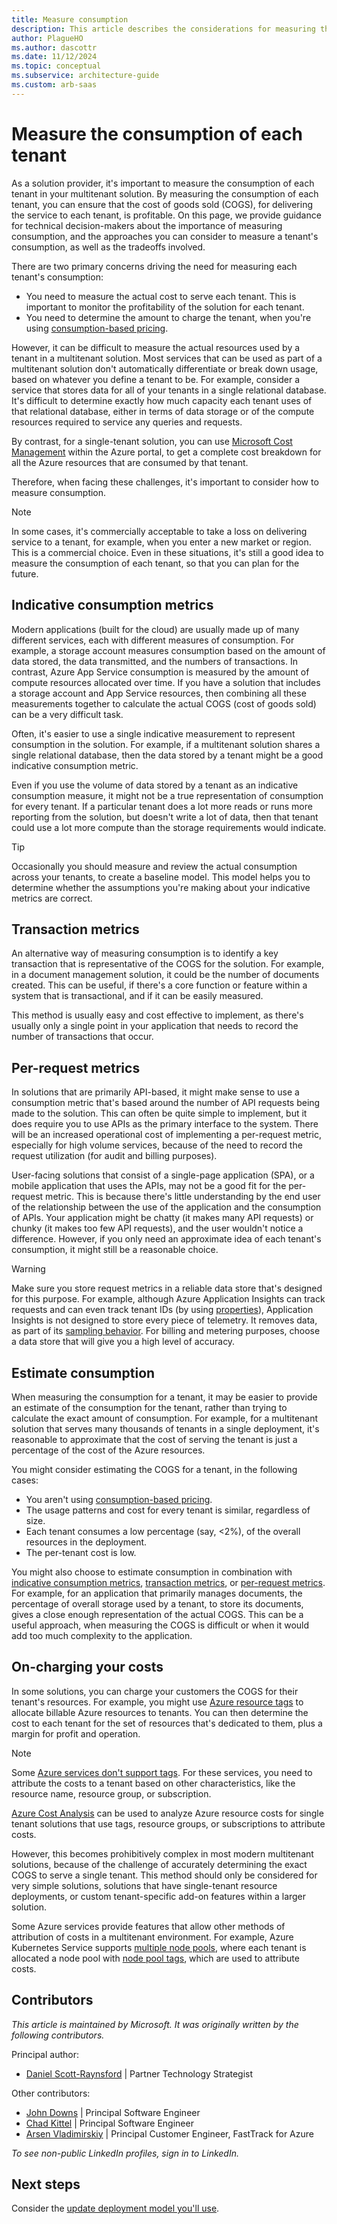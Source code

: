 ```yaml
---
title: Measure consumption
description: This article describes the considerations for measuring the consumption of each tenant in a multitenant solution.
author: PlagueHO
ms.author: dascottr
ms.date: 11/12/2024
ms.topic: conceptual
ms.subservice: architecture-guide
ms.custom: arb-saas
---
```


# Measure the consumption of each tenant

As a solution provider, it's important to measure the consumption of each tenant in your multitenant solution. By measuring the consumption of each tenant, you can ensure that the cost of goods sold (COGS), for delivering the service to each tenant, is profitable. On this page, we provide guidance for technical decision-makers about the importance of measuring consumption, and the approaches you can consider to measure a tenant's consumption, as well as the tradeoffs involved.

There are two primary concerns driving the need for measuring each tenant's consumption:

- You need to measure the actual cost to serve each tenant. This is important to monitor the profitability of the solution for each tenant.
- You need to determine the amount to charge the tenant, when you're using [consumption-based pricing](./pricing-models.md#consumption-based-pricing).

However, it can be difficult to measure the actual resources used by a tenant in a multitenant solution. Most services that can be used as part of a multitenant solution don't automatically differentiate or break down usage, based on whatever you define a tenant to be. For example, consider a service that stores data for all of your tenants in a single relational database. It's difficult to determine exactly how much capacity each tenant uses of that relational database, either in terms of data storage or of the compute resources required to service any queries and requests.

By contrast, for a single-tenant solution, you can use [Microsoft Cost Management](/azure/cost-management-billing/costs/overview-cost-management) within the Azure portal, to get a complete cost breakdown for all the Azure resources that are consumed by that tenant.

Therefore, when facing these challenges, it's important to consider how to measure consumption.

> [!NOTE]
> In some cases, it's commercially acceptable to take a loss on delivering service to a tenant, for example, when you enter a new market or region. This is a commercial choice. Even in these situations, it's still a good idea to measure the consumption of each tenant, so that you can plan for the future.

## Indicative consumption metrics

Modern applications (built for the cloud) are usually made up of many different services, each with different measures of consumption. For example, a storage account measures consumption based on the amount of data stored, the data transmitted, and the numbers of transactions. In contrast, Azure App Service consumption is measured by the amount of compute resources allocated over time. If you have a solution that includes a storage account and App Service resources, then combining all these measurements together to calculate the actual COGS (cost of goods sold) can be a very difficult task.

Often, it's easier to use a single indicative measurement to represent consumption in the solution. For example, if a multitenant solution shares a single relational database, then the data stored by a tenant might be a good indicative consumption metric.

Even if you use the volume of data stored by a tenant as an indicative consumption measure, it might not be a true representation of consumption for every tenant. If a particular tenant does a lot more reads or runs more reporting from the solution, but doesn't write a lot of data, then that tenant could use a lot more compute than the storage requirements would indicate.

> [!TIP]
> Occasionally you should measure and review the actual consumption across your tenants, to create a baseline model. This model helps you to determine whether the assumptions you're making about your indicative metrics are correct.

## Transaction metrics

An alternative way of measuring consumption is to identify a key transaction that is representative of the COGS for the solution. For example, in a document management solution, it could be the number of documents created. This can be useful, if there's a core function or feature within a system that is transactional, and if it can be easily measured.

This method is usually easy and cost effective to implement, as there's usually only a single point in your application that needs to record the number of transactions that occur.

## Per-request metrics

In solutions that are primarily API-based, it might make sense to use a consumption metric that's based around the number of API requests being made to the solution. This can often be quite simple to implement, but it does require you to use APIs as the primary interface to the system. There will be an increased operational cost of implementing a per-request metric, especially for high volume services, because of the need to record the request utilization (for audit and billing purposes).

User-facing solutions that consist of a single-page application (SPA), or a mobile application that uses the APIs, may not be a good fit for the per-request metric. This is because there's little understanding by the end user of the relationship between the use of the application and the consumption of APIs. Your application might be chatty (it makes many API requests) or chunky (it makes too few API requests), and the user wouldn't notice a difference. However, if you only need an approximate idea of each tenant's consumption, it might still be a reasonable choice.

> [!WARNING]
> Make sure you store request metrics in a reliable data store that's designed for this purpose. For example, although Azure Application Insights can track requests and can even track tenant IDs (by using [properties](/azure/azure-monitor/app/api-custom-events-metrics#properties)), Application Insights is not designed to store every piece of telemetry. It removes data, as part of its [sampling behavior](/azure/azure-monitor/app/sampling). For billing and metering purposes, choose a data store that will give you a high level of accuracy.

## Estimate consumption

When measuring the consumption for a tenant, it may be easier to provide an estimate of the consumption for the tenant, rather than trying to calculate the exact amount of consumption. For example, for a multitenant solution that serves many thousands of tenants in a single deployment, it's reasonable to approximate that the cost of serving the tenant is just a percentage of the cost of the Azure resources.

You might consider estimating the COGS for a tenant, in the following cases:

- You aren't using [consumption-based pricing](./pricing-models.md#consumption-based-pricing).
- The usage patterns and cost for every tenant is similar, regardless of size.
- Each tenant consumes a low percentage (say, <2%), of the overall resources in the deployment.
- The per-tenant cost is low.

You might also choose to estimate consumption in combination with [indicative consumption metrics](#indicative-consumption-metrics), [transaction metrics](#transaction-metrics), or [per-request metrics](#per-request-metrics). For example, for an application that primarily manages documents, the percentage of overall storage used by a tenant, to store its documents, gives a close enough representation of the actual COGS. This can be a useful approach, when measuring the COGS is difficult or when it would add too much complexity to the application.

## On-charging your costs

In some solutions, you can charge your customers the COGS for their tenant's resources. For example, you might use [Azure resource tags](/azure/azure-resource-manager/management/tag-resources) to allocate billable Azure resources to tenants. You can then determine the cost to each tenant for the set of resources that's dedicated to them, plus a margin for profit and operation.

> [!NOTE]
> Some [Azure services don't support tags](/azure/azure-resource-manager/management/tag-support). For these services, you need to attribute the costs to a tenant based on other characteristics, like the resource name, resource group, or subscription.

[Azure Cost Analysis](/azure/cost-management-billing/costs/quick-acm-cost-analysis) can be used to analyze Azure resource costs for single tenant solutions that use tags, resource groups, or subscriptions to attribute costs.

However, this becomes prohibitively complex in most modern multitenant solutions, because of the challenge of accurately determining the exact COGS to serve a single tenant. This method should only be considered for very simple solutions, solutions that have single-tenant resource deployments, or custom tenant-specific add-on features within a larger solution.

Some Azure services provide features that allow other methods of attribution of costs in a multitenant environment. For example, Azure Kubernetes Service supports [multiple node pools](/azure/aks/use-multiple-node-pools), where each tenant is allocated a node pool with [node pool tags](/azure/aks/use-multiple-node-pools#setting-nodepool-azure-tags), which are used to attribute costs.

## Contributors

*This article is maintained by Microsoft. It was originally written by the following contributors.*

Principal author:

- [Daniel Scott-Raynsford](https://linkedin.com/in/dscottraynsford) | Partner Technology Strategist

Other contributors:

- [John Downs](https://linkedin.com/in/john-downs) | Principal Software Engineer
- [Chad Kittel](https://www.linkedin.com/in/chadkittel) | Principal Software Engineer
- [Arsen Vladimirskiy](https://linkedin.com/in/arsenv) | Principal Customer Engineer, FastTrack for Azure

*To see non-public LinkedIn profiles, sign in to LinkedIn.*

## Next steps

Consider the [update deployment model you'll use](updates.md).
